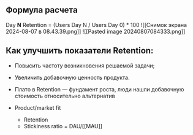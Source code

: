 ## Формула расчета
Day **N** Retention = (Users Day N / Users Day 0) * 100
![[Снимок экрана 2024-08-07 в 08.43.39.png]]
![[Pasted image 20240807084333.png]]
## Как улучшить показатели Retention:
- Повысить частоту возникновения решаемой задачи;
- Увеличить добавочную ценность продукта.

- Плато в Retention — фундамент роста, люди нашли добавочную стоимость относительно альтернатив

- Product/market fit
	- Retention
	- Stickiness ratio = DAU/[[MAU]]